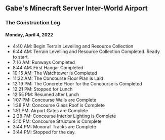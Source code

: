 ## Gabe's Minecraft Server Inter-World Airport

### The Construction Log
#### Monday, April 4, 2022
- 4:40 AM: Begin Terrain Levelling and Resource Collection
- 6:44 AM: Terrain Levelling and Resource Collection Completed. Ready to start.
- 7:16 AM: Runways Completed
- 8:44 AM: First Hangar Completed
- 10:15 AM: The Watchtower is Completed
- 11:32 AM: The Concourse Floor Plan is Laid
- 12:19 PM: The Concrete Floor for the Concourse is Completed
- 12:21 PM: Stopped for Lunch
- 12:55 PM: Resumed after Lunch
- 1:07 PM: Concourse Walls are Complete
- 1:38 PM: Concourse Glass Roof is Complete
- 1:51 PM: Airport Gates are Complete
- 2:28 PM: Concourse Interior Lighting is Complete
- 3:10 PM: Concourse Structure is Complete
- 3:44 PM: Monorail Tracks are Complete
- 3:44 PM: Stopped for the day.




